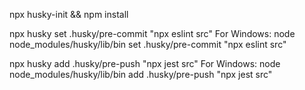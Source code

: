 npx husky-init && npm install

npx husky set .husky/pre-commit "npx eslint src"
For Windows:
node node_modules/husky/lib/bin set .husky/pre-commit "npx eslint src"

npx husky add .husky/pre-push "npx jest src"
For Windows:
node node_modules/husky/lib/bin add .husky/pre-push "npx jest src"
